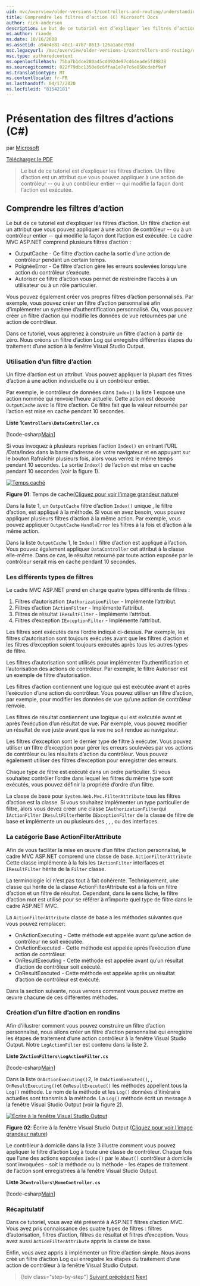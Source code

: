 ```yaml
---
uid: mvc/overview/older-versions-1/controllers-and-routing/understanding-action-filters-cs
title: Comprendre les filtres d’action (C) Microsoft Docs
author: rick-anderson
description: Le but de ce tutoriel est d’expliquer les filtres d’action. Un filtre d’action est un attribut que vous pouvez appliquer à une action de contrôleur - ou un contrôleur entier ...
ms.author: riande
ms.date: 10/16/2008
ms.assetid: a94e4e81-40c1-47b7-8613-126a1a6cc93d
msc.legacyurl: /mvc/overview/older-versions-1/controllers-and-routing/understanding-action-filters-cs
msc.type: authoredcontent
ms.openlocfilehash: 75ba7b1dce280a45cd092de97c464eade5f49838
ms.sourcegitcommit: 022f79dbc1350e0c6ffaa1e7e7c6e850cdabf9af
ms.translationtype: MT
ms.contentlocale: fr-FR
ms.lasthandoff: 04/17/2020
ms.locfileid: "81542181"
---
```

# <a name="understanding-action-filters-c"></a>Présentation des filtres d’actions (C#)

par [Microsoft](https://github.com/microsoft)

[Télécharger le PDF](https://download.microsoft.com/download/e/f/3/ef3f2ff6-7424-48f7-bdaa-180ef64c3490/ASPNET_MVC_Tutorial_14_CS.pdf)

> Le but de ce tutoriel est d’expliquer les filtres d’action. Un filtre d’action est un attribut que vous pouvez appliquer à une action de contrôleur -- ou à un contrôleur entier -- qui modifie la façon dont l’action est exécutée.

## <a name="understanding-action-filters"></a>Comprendre les filtres d’action

Le but de ce tutoriel est d’expliquer les filtres d’action. Un filtre d’action est un attribut que vous pouvez appliquer à une action de contrôleur -- ou à un contrôleur entier -- qui modifie la façon dont l’action est exécutée. Le cadre MVC ASP.NET comprend plusieurs filtres d’action :

- OutputCache - Ce filtre d’action cache la sortie d’une action de contrôleur pendant un certain temps.
- PoignéeError - Ce filtre d’action gère les erreurs soulevées lorsqu’une action du contrôleur s’exécute.
- Autoriser ce filtre d’action vous permet de restreindre l’accès à un utilisateur ou à un rôle particulier.

Vous pouvez également créer vos propres filtres d’action personnalisés. Par exemple, vous pouvez créer un filtre d’action personnalisé afin d’implémenter un système d’authentification personnalisé. Ou, vous pouvez créer un filtre d’action qui modifie les données de vue retournées par une action de contrôleur.

Dans ce tutoriel, vous apprenez à construire un filtre d’action à partir de zéro. Nous créons un filtre d’action Log qui enregistre différentes étapes du traitement d’une action à la fenêtre Visual Studio Output.

### <a name="using-an-action-filter"></a>Utilisation d’un filtre d’action

Un filtre d’action est un attribut. Vous pouvez appliquer la plupart des filtres d’action à une action individuelle ou à un contrôleur entier.

Par exemple, le contrôleur de données dans `Index()` la liste 1 expose une action nommée qui renvoie l’heure actuelle. Cette action est décorée `OutputCache` avec le filtre d’action. Ce filtre fait que la valeur retournée par l’action est mise en cache pendant 10 secondes.

**Liste 1`Controllers\DataController.cs`**

[!code-csharp[Main](understanding-action-filters-cs/samples/sample1.cs)]

Si vous invoquez à plusieurs reprises l’action `Index()` en entrant l’URL /Data/Index dans la barre d’adresse de votre navigateur et en appuyant sur le bouton Rafraîchir plusieurs fois, alors vous verrez le même temps pendant 10 secondes. La sortie `Index()` de l’action est mise en cache pendant 10 secondes (voir la figure 1).

[![Temps caché](understanding-action-filters-cs/_static/image2.png)](understanding-action-filters-cs/_static/image1.png)

**Figure 01**: Temps de cache[(Cliquez pour voir l’image grandeur nature](understanding-action-filters-cs/_static/image3.png))

Dans la liste 1, un `OutputCache` filtre d’action `Index()` unique , le filtre d’action, est appliqué à la méthode. Si vous en avez besoin, vous pouvez appliquer plusieurs filtres d’action à la même action. Par exemple, vous pouvez appliquer `OutputCache` `HandleError` les filtres à la fois et d’action à la même action.

Dans la liste `OutputCache` 1, le `Index()` filtre d’action est appliqué à l’action. Vous pouvez également appliquer `DataController` cet attribut à la classe elle-même. Dans ce cas, le résultat retourné par toute action exposée par le contrôleur serait mis en cache pendant 10 secondes.

### <a name="the-different-types-of-filters"></a>Les différents types de filtres

Le cadre MVC ASP.NET prend en charge quatre types différents de filtres :

1. Filtres d’autorisation `IAuthorizationFilter` - Implémente l’attribut.
2. Filtres d’action `IActionFilter` - Implémente l’attribut.
3. Filtres de résultat `IResultFilter` - Implémente l’attribut.
4. Filtres d’exception `IExceptionFilter` - Implémente l’attribut.

Les filtres sont exécutés dans l’ordre indiqué ci-dessus. Par exemple, les filtres d’autorisation sont toujours exécutés avant que les filtres d’action et les filtres d’exception soient toujours exécutés après tous les autres types de filtre.

Les filtres d’autorisation sont utilisés pour implémenter l’authentification et l’autorisation des actions de contrôleur. Par exemple, le filtre Autoriser est un exemple de filtre d’autorisation.

Les filtres d’action contiennent une logique qui est exécutée avant et après l’exécution d’une action du contrôleur. Vous pouvez utiliser un filtre d’action, par exemple, pour modifier les données de vue qu’une action de contrôleur renvoie.

Les filtres de résultat contiennent une logique qui est exécutée avant et après l’exécution d’un résultat de vue. Par exemple, vous pouvez modifier un résultat de vue juste avant que la vue ne soit rendue au navigateur.

Les filtres d’exception sont le dernier type de filtre à exécuter. Vous pouvez utiliser un filtre d’exception pour gérer les erreurs soulevées par vos actions de contrôleur ou les résultats d’action du contrôleur. Vous pouvez également utiliser des filtres d’exception pour enregistrer des erreurs.

Chaque type de filtre est exécuté dans un ordre particulier. Si vous souhaitez contrôler l’ordre dans lequel les filtres du même type sont exécutés, vous pouvez définir la propriété d’ordre d’un filtre.

La classe de base pour `System.Web.Mvc.FilterAttribute` tous les filtres d’action est la classe. Si vous souhaitez implémenter un type particulier de filtre, alors vous devez créer une classe `IAuthorizationFilter`qui `IActionFilter` `IResultFilter`hérite `IExceptionFilter` de la classe de filtre de base et implémente un ou plusieurs des , , , ou des interfaces.

### <a name="the-base-actionfilterattribute-class"></a>La catégorie Base ActionFilterAttribute

Afin de vous faciliter la mise en œuvre d’un filtre d’action personnalisé, le cadre MVC ASP.NET comprend une classe de base. `ActionFilterAttribute` Cette classe implémente à la fois les `IActionFilter` interfaces et `IResultFilter` hérite de la `Filter` classe.

La terminologie ici n’est pas tout à fait cohérente. Techniquement, une classe qui hérite de la classe ActionFilterAttribute est à la fois un filtre d’action et un filtre de résultat. Cependant, dans le sens lâche, le filtre d’action mot est utilisé pour se référer à n’importe quel type de filtre dans le cadre ASP.NET MVC.

La `ActionFilterAttribute` classe de base a les méthodes suivantes que vous pouvez remplacer:

- OnActionExecuting - Cette méthode est appelée avant qu’une action de contrôleur ne soit exécutée.
- OnActionExecuted - Cette méthode est appelée après l’exécution d’une action de contrôleur.
- OnResultExecuting - Cette méthode est appelée avant qu’un résultat d’action de contrôleur soit exécuté.
- OnResultExecuted - Cette méthode est appelée après un résultat d’action de contrôleur est exécuté.

Dans la section suivante, nous verrons comment vous pouvez mettre en œuvre chacune de ces différentes méthodes.

### <a name="creating-a-log-action-filter"></a>Création d’un filtre d’action en rondins

Afin d’illustrer comment vous pouvez construire un filtre d’action personnalisé, nous allons créer un filtre d’action personnalisé qui enregistre les étapes de traitement d’une action contrôleur à la fenêtre Visual Studio Output. Notre `LogActionFilter` est contenu dans la liste 2.

**Liste 2`ActionFilters\LogActionFilter.cs`**

[!code-csharp[Main](understanding-action-filters-cs/samples/sample2.cs)]

Dans la liste `OnActionExecuting()`2, le `OnActionExecuted()`, , `OnResultExecuting()`et `OnResultExecuted()` les méthodes appellent tous la `Log()` méthode. Le nom de la méthode et les `Log()` données d’itinéraire actuelles sont transmis à la méthode. La `Log()` méthode écrit un message à la fenêtre Visual Studio Output (voir la figure 2).

[![Écrire à la fenêtre Visual Studio Output](understanding-action-filters-cs/_static/image5.png)](understanding-action-filters-cs/_static/image4.png)

**Figure 02**: Écrire à la fenêtre Visual Studio Output ([Cliquez pour voir l’image grandeur nature](understanding-action-filters-cs/_static/image6.png))

Le contrôleur à domicile dans la liste 3 illustre comment vous pouvez appliquer le filtre d’action Log à toute une classe de contrôleur. Chaque fois que l’une des actions exposées `Index()` par le `About()` contrôleur à domicile sont invoquées - soit la méthode ou la méthode - les étapes de traitement de l’action sont enregistrées à la fenêtre Visual Studio Output.

**Liste 3`Controllers\HomeController.cs`**

[!code-csharp[Main](understanding-action-filters-cs/samples/sample3.cs)]

### <a name="summary"></a>Récapitulatif

Dans ce tutoriel, vous avez été présenté à ASP.NET filtres d’action MVC. Vous avez pris connaissance des quatre types de filtres : filtres d’autorisation, filtres d’action, filtres de résultat et filtres d’exception. Vous avez aussi `ActionFilterAttribute` appris la classe de base.

Enfin, vous avez appris à implémenter un filtre d’action simple. Nous avons créé un filtre d’action Log qui enregistre les étapes du traitement d’une action de contrôleur à la fenêtre Visual Studio Output.

> [!div class="step-by-step"]
> [Suivant précédent](asp-net-mvc-routing-overview-cs.md)
> [Next](improving-performance-with-output-caching-cs.md)
